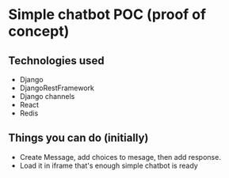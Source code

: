 # Simple chatbot POC (proof of concept)


## Technologies used 
- Django
- DjangoRestFramework
- Django channels
- React 
- Redis

## Things you can do (initially)

- Create Message, add choices to mesage, then add response.
- Load it in iframe that's enough simple chatbot is ready